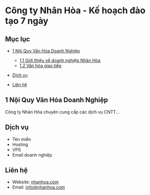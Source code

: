 # Công ty Nhân Hòa - Kế hoạch đào tạo 7 ngày

## Mục lục

- [1 Nội Quy Văn Hóa Doanh Nghiệp](#1-nội-quy-văn-hóa-doanh-nghiệp)
  - [1.1 Giới thiệu về doanh nghiệp Nhân Hòa](#11-giới-thiệu-về-doanh-nghiệp-nhân-hòa)
  - [1.2 Văn hóa giao tiếp](#12-văn-hóa-giao-tiếp)

- [Dịch vụ](#dịch-vụ)
- [Liên hệ](#liên-hệ)

## 1 Nội Quy Văn Hóa Doanh Nghiệp

Công ty Nhân Hòa chuyên cung cấp các dịch vụ CNTT...

## Dịch vụ
- Tên miền
- Hosting
- VPS
- Email doanh nghiệp

## Liên hệ
- Website: [nhanhoa.com](https://nhanhoa.com)
- Email: info@nhanhoa.com

